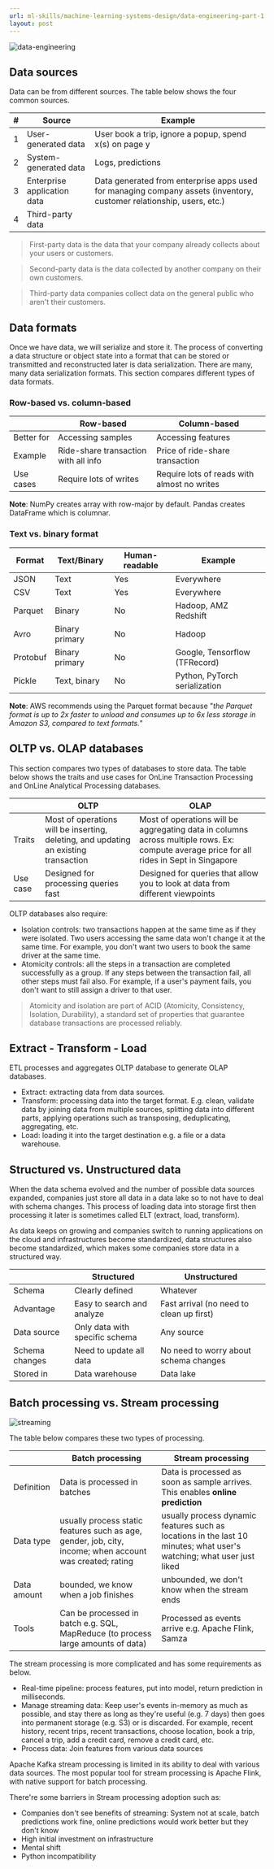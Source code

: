 ```yaml
---
url: ml-skills/machine-learning-systems-design/data-engineering-part-1
layout: post
---
```


![data-engineering][data-engineering]

## Data sources

Data can be from different sources. The table below shows the four common sources.

| #   | Source                      | Example                                                                                                              |
| --- | --------------------------- | -------------------------------------------------------------------------------------------------------------------- |
| 1   | User-generated data         | User book a trip, ignore a popup, spend x(s) on page y                                                               |
| 2   | System-generated data       | Logs, predictions                                                                                                    |
| 3   | Enterprise application data | Data generated from enterprise apps used for managing company assets (inventory, customer relationship, users, etc.) |
| 4   | Third-party data            |                                                                                                                      |

> First-party data is the data that your company already collects about your users or customers.

> Second-party data is the data collected by another company on their own customers.

> Third-party data companies collect data on the general public who aren't their customers.

## Data formats

Once we have data, we will serialize and store it. The process of converting a data structure or object state into a format that can be stored or transmitted and reconstructed later is data serialization. There are many, many data serialization formats. This section compares different types of data formats.

### Row-based vs. column-based

|            | Row-based                            | Column-based                                |
| ---------- | ------------------------------------ | ------------------------------------------- |
| Better for | Accessing samples                    | Accessing features                          |
| Example    | Ride-share transaction with all info | Price of ride-share transaction             |
| Use cases  | Require lots of writes               | Require lots of reads with almost no writes |

**Note**: NumPy creates array with row-major by default. Pandas creates DataFrame which is columnar.

### Text vs. binary format

| Format   | Text/Binary    | Human-readable | Example                       |
| -------- | -------------- | -------------- | ----------------------------- |
| JSON     | Text           | Yes            | Everywhere                    |
| CSV      | Text           | Yes            | Everywhere                    |
| Parquet  | Binary         | No             | Hadoop, AMZ Redshift          |
| Avro     | Binary primary | No             | Hadoop                        |
| Protobuf | Binary primary | No             | Google, Tensorflow (TFRecord) |
| Pickle   | Text, binary   | No             | Python, PyTorch serialization |

**Note**: AWS recommends using the Parquet format because "_the Parquet format is up to 2x faster to unload and consumes up to 6x less storage in Amazon S3, compared to text formats._"

## OLTP vs. OLAP databases

This section compares two types of databases to store data. The table below shows the traits and use cases for OnLine Transaction Processing and OnLine Analytical Processing databases.

|          | OLTP                                                                                 | OLAP                                                                                                                                      |
| -------- | ------------------------------------------------------------------------------------ | ----------------------------------------------------------------------------------------------------------------------------------------- |
| Traits   | Most of operations will be inserting, deleting, and updating an existing transaction | Most of operations will be aggregating data in columns across multiple rows. Ex: compute average price for all rides in Sept in Singapore |
| Use case | Designed for processing queries fast                                                 | Designed for queries that allow you to look at data from different viewpoints                                                             |

OLTP databases also require:

- Isolation controls: two transactions happen at the same time as if they were isolated. Two users accessing the same data won't change it at the same time. For example, you don't want two users to book the same driver at the same time.
- Atomicity controls: all the steps in a transaction are completed successfully as a group. If any steps between the transaction fail, all other steps must fail also. For example, if a user's payment fails, you don't want to still assign a driver to that user.

> Atomicity and isolation are part of ACID (Atomicity, Consistency, Isolation, Durability), a standard set of properties that guarantee database transactions are processed reliably.

## Extract - Transform - Load

ETL processes and aggregates OLTP database to generate OLAP databases.

- Extract: extracting data from data sources.
- Transform: processing data into the target format. E.g. clean, validate data by joining data from multiple sources, splitting data into different parts, applying operations such as transposing, deduplicating, aggregating, etc.
- Load: loading it into the target destination e.g. a file or a data warehouse.

## Structured vs. Unstructured data

When the data schema evolved and the number of possible data sources expanded, companies just store all data in a data lake so to not have to deal with schema changes. This process of loading data into storage first then processing it later is sometimes called ELT (extract, load, transform).

As data keeps on growing and companies switch to running applications on the cloud and infrastructures become standardized, data structures also become standardized, which makes some companies store data in a structured way.

|                | Structured                     | Unstructured                             |
| -------------- | ------------------------------ | ---------------------------------------- |
| Schema         | Clearly defined                | Whatever                                 |
| Advantage      | Easy to search and analyze     | Fast arrival (no need to clean up first) |
| Data source    | Only data with specific schema | Any source                               |
| Schema changes | Need to update all data        | No need to worry about schema changes    |
| Stored in      | Data warehouse                 | Data lake                                |

## Batch processing vs. Stream processing

![streaming][streaming]

The table below compares these two types of processing.

|             | Batch processing                                                                                         | Stream processing                                                                                                     |
| ----------- | -------------------------------------------------------------------------------------------------------- | --------------------------------------------------------------------------------------------------------------------- |
| Definition  | Data is processed in batches                                                                             | Data is processed as soon as sample arrives. This enables **online prediction**                                       |
| Data type   | usually process static features such as age, gender, job, city, income; when account was created; rating | usually process dynamic features such as locations in the last 10 minutes; what user's watching; what user just liked |
| Data amount | bounded, we know when a job finishes                                                                     | unbounded, we don't know when the stream ends                                                                         |
| Tools       | Can be processed in batch e.g. SQL, MapReduce (to process large amounts of data)                         | Processed as events arrive e.g. Apache Flink, Samza                                                                   |

The stream processing is more complicated and has some requirements as below.

- Real-time pipeline: process features, put into model, return prediction in milliseconds.
- Manage streaming data: Keep user's events in-memory as much as possible, and stay there as long as they're useful (e.g. 7 days) then goes into permanent storage (e.g. S3) or is discarded. For example, recent history, recent trips, recent transactions, choose location, book a trip, cancel a trip, add a credit card, remove a credit card, etc.
- Process data: Join features from various data sources

Apache Kafka stream processing is limited in its ability to deal with various data sources. The most popular tool for stream processing is Apache Flink, with native support for batch processing.

There're some barriers in Stream processing adoption such as:

- Companies don't see benefits of streaming: System not at scale, batch predictions work fine, online predictions would work better but they don't know
- High initial investment on infrastructure
- Mental shift
- Python incompatibility

<!-- MARKDOWN LINKS & IMAGES -->

[data-engineering]: /assets/images/ml-skills/machine-learning-systems-design/data-engineering-part-1/data-engineering.jpg
[streaming]: /assets/images/ml-skills/machine-learning-systems-design/data-engineering-part-1/streaming.jpg
